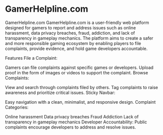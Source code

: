 # GamerHelpline.com
GamerHelpline.com
GamerHelpline.com is a user-friendly web platform designed for gamers to report and address issues such as online harassment, data privacy breaches, fraud, addiction, and lack of transparency in gameplay mechanics. The platform aims to create a safer and more responsible gaming ecosystem by enabling players to file complaints, provide evidence, and hold game developers accountable.

Features
File a Complaint:

Gamers can file complaints against specific games or developers.
Upload proof in the form of images or videos to support the complaint.
Browse Complaints:

View and search through complaints filed by others.
Tag complaints to raise awareness and prioritize critical issues.
Sticky Navbar:

Easy navigation with a clean, minimalist, and responsive design.
Complaint Categories:

Online harassment
Data privacy breaches
Fraud
Addiction
Lack of transparency in gameplay mechanics
Developer Accountability:
Public complaints encourage developers to address and resolve issues.
